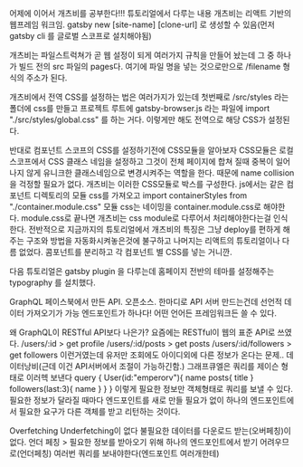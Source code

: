 어제에 이어서 개츠비를 공부한다!!!
튜토리얼에서 다루는 내용
개츠비는 리액트 기반의 웹프레임 워크임.
gatsby new [site-name] [clone-url] 로 생성할 수 있음(먼저 gatsby cli 를 글로벌 스코프로 설치해야됨)

개츠비는 파일스트럭쳐가 곧 웹 설정이 되게 여러가지 규칙을 만들어 놨는데
그 중 하나가
빌드 전의 src 파일의 pages다.
여기에 파일 명을 넣는 것으로만으로 
/filename 형식의 주소가 된다.

개츠비에서 전역 CSS를 설정하는 법은 여러가지가 있는데
첫번째로
/src/styles 라는 폴더에 css를 만들고
프로젝트 루트에 gatsby-browser.js 라는 파일에
import "./src/styles/global.css"
를 하는 거다.
이렇게만 해도 전역으로 해당 CSS가 설정된다.

반대로 컴포넌트 스코프의 CSS를 설정하기전에 CSS모듈을 알아보자
CSS모듈은 로컬 스코프에서 CSS 클래스 네임을 설정하고 그것이 전체 페이지에 합쳐 질때 중복이 일어나지 않게 유니크한 클래스네임으로 변경시켜주는 역할을 한다.
때문에 name collision을 걱정할 필요가 없다.
개츠비는 이러한 CSS모듈로 박스를 구성한다. 
js에서는 같은 컴포넌트 디렉토리의 모듈 css를 가져오고
import containerStyles from "./container.module.css"
모듈 css는 네이밍을 container.module.css로 해야한다. module.css로 끝나면 개츠비는 css module로 다루어서 처리해야한다는걸 인식한다.
전반적으로 지금까지의 튜토리얼에서 개츠비의 특징은 그냥 deploy를 편하게 해주는 구조와 방법을 자동화시켜놓은것에 불구하고
나머지는 리액트의 튜토리얼이나 다름 없었다.
콤포넌트를 분리하고 각 컴포넌트 별 CSS를 넣는 거니깐.

다음 튜토리얼은 gatsby plugin 을 다루는데 홈페이지 전반의 테마를 설정해주는 typography 를 설치했다.

GraphQL
페이스북에서 만든 API. 오픈소스.
한마디로 API 서버 만드는건데
선언적 데이터 가져오기가 가능
엔드포인트가 하나다!
어떤 언어든 프레임워크든 쓸 수 있다.

왜 GraphQL이 RESTful API보다 나은가?
요즘에는 RESTful이 웹의 표준 API로 쓰였다.
/users/:id > get profile
/users/:id/posts > get posts
/users/:id/followers > get followers
이런거였는데 유저만 조회에도 아이디외에 다른 정보가 온다는 문제.. 데이터낭비(근데 이건 API서버에서 조절이 가능하긴함.)
그래프큐엘은 쿼리를 제이슨 형태로 이러헥 보낸다
query {
  User(id:"emperorv"){
    name
    posts{
      title
    }
    followers(last:3){
      name
    }
  }
}
이렇게 필요한 정보만 객체형태로 쿼리를 보낼 수 있다.
필요한 정보가 달라질 때마다 엔드포인트를 새로 만들 필요가 없이
하나의 엔드포인트에서 필요한 요구가 다른 객체를 받고 리턴하는 것이다.

Overfetching Underfetching이 없다
불필요한 데이터를 다운로드 받는(오버페칭)이 없다.
언더 페칭 > 필요한 정보를 받아오기 위해 하나의 엔드포인트에서 받기 어려우므로(언더페칭) 여러번 쿼리를 보내야한다(엔드포인트 여러개한테)
